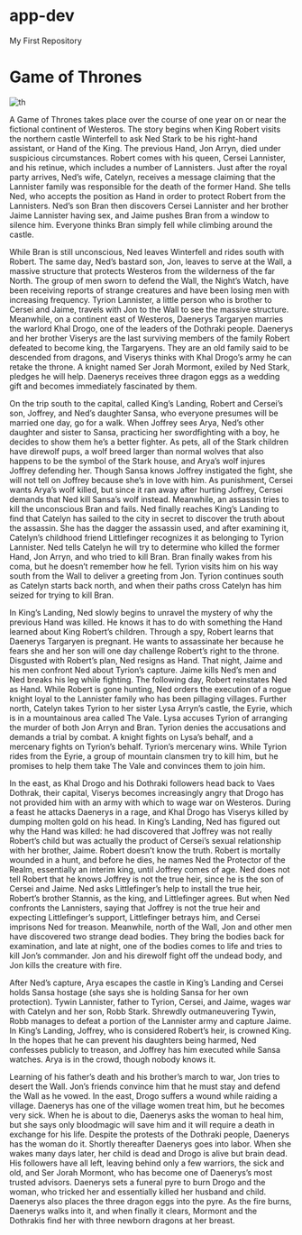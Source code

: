 # app-dev
My First Repository

# **Game of Thrones**

![th](https://github.com/yawiguppy/app-dev/assets/152847562/94d04956-cbf7-43bc-a936-468fe12b788c)

A Game of Thrones takes place over the course of one year on or near the fictional continent of Westeros. The story begins when King Robert visits the northern castle Winterfell to ask Ned Stark to be his right-hand assistant, or Hand of the King. The previous Hand, Jon Arryn, died under suspicious circumstances. Robert comes with his queen, Cersei Lannister, and his retinue, which includes a number of Lannisters. Just after the royal party arrives, Ned’s wife, Catelyn, receives a message claiming that the Lannister family was responsible for the death of the former Hand. She tells Ned, who accepts the position as Hand in order to protect Robert from the Lannisters. Ned’s son Bran then discovers Cersei Lannister and her brother Jaime Lannister having sex, and Jaime pushes Bran from a window to silence him. Everyone thinks Bran simply fell while climbing around the castle.

While Bran is still unconscious, Ned leaves Winterfell and rides south with Robert. The same day, Ned’s bastard son, Jon, leaves to serve at the Wall, a massive structure that protects Westeros from the wilderness of the far North. The group of men sworn to defend the Wall, the Night’s Watch, have been receiving reports of strange creatures and have been losing men with increasing frequency. Tyrion Lannister, a little person who is brother to Cersei and Jaime, travels with Jon to the Wall to see the massive structure. Meanwhile, on a continent east of Westeros, Daenerys Targaryen marries the warlord Khal Drogo, one of the leaders of the Dothraki people. Daenerys and her brother Viserys are the last surviving members of the family Robert defeated to become king, the Targaryens. They are an old family said to be descended from dragons, and Viserys thinks with Khal Drogo’s army he can retake the throne. A knight named Ser Jorah Mormont, exiled by Ned Stark, pledges he will help. Daenerys receives three dragon eggs as a wedding gift and becomes immediately fascinated by them.

On the trip south to the capital, called King’s Landing, Robert and Cersei’s son, Joffrey, and Ned’s daughter Sansa, who everyone presumes will be married one day, go for a walk. When Joffrey sees Arya, Ned’s other daughter and sister to Sansa, practicing her swordfighting with a boy, he decides to show them he’s a better fighter. As pets, all of the Stark children have direwolf pups, a wolf breed larger than normal wolves that also happens to be the symbol of the Stark house, and Arya’s wolf injures Joffrey defending her. Though Sansa knows Joffrey instigated the fight, she will not tell on Joffrey because she’s in love with him. As punishment, Cersei wants Arya’s wolf killed, but since it ran away after hurting Joffrey, Cersei demands that Ned kill Sansa’s wolf instead. Meanwhile, an assassin tries to kill the unconscious Bran and fails. Ned finally reaches King’s Landing to find that Catelyn has sailed to the city in secret to discover the truth about the assassin. She has the dagger the assassin used, and after examining it, Catelyn’s childhood friend Littlefinger recognizes it as belonging to Tyrion Lannister. Ned tells Catelyn he will try to determine who killed the former Hand, Jon Arryn, and who tried to kill Bran. Bran finally wakes from his coma, but he doesn’t remember how he fell. Tyrion visits him on his way south from the Wall to deliver a greeting from Jon. Tyrion continues south as Catelyn starts back north, and when their paths cross Catelyn has him seized for trying to kill Bran.

In King’s Landing, Ned slowly begins to unravel the mystery of why the previous Hand was killed. He knows it has to do with something the Hand learned about King Robert’s children. Through a spy, Robert learns that Daenerys Targaryen is pregnant. He wants to assassinate her because he fears she and her son will one day challenge Robert’s right to the throne. Disgusted with Robert’s plan, Ned resigns as Hand. That night, Jaime and his men confront Ned about Tyrion’s capture. Jaime kills Ned’s men and Ned breaks his leg while fighting. The following day, Robert reinstates Ned as Hand. While Robert is gone hunting, Ned orders the execution of a rogue knight loyal to the Lannister family who has been pillaging villages. Further north, Catelyn takes Tyrion to her sister Lysa Arryn’s castle, the Eyrie, which is in a mountainous area called The Vale. Lysa accuses Tyrion of arranging the murder of both Jon Arryn and Bran. Tyrion denies the accusations and demands a trial by combat. A knight fights on Lysa’s behalf, and a mercenary fights on Tyrion’s behalf. Tyrion’s mercenary wins. While Tyrion rides from the Eyrie, a group of mountain clansmen try to kill him, but he promises to help them take The Vale and convinces them to join him.

In the east, as Khal Drogo and his Dothraki followers head back to Vaes Dothrak, their capital, Viserys becomes increasingly angry that Drogo has not provided him with an army with which to wage war on Westeros. During a feast he attacks Daenerys in a rage, and Khal Drogo has Viserys killed by dumping molten gold on his head. In King’s Landing, Ned has figured out why the Hand was killed: he had discovered that Joffrey was not really Robert’s child but was actually the product of Cersei’s sexual relationship with her brother, Jaime. Robert doesn’t know the truth. Robert is mortally wounded in a hunt, and before he dies, he names Ned the Protector of the Realm, essentially an interim king, until Joffrey comes of age. Ned does not tell Robert that he knows Joffrey is not the true heir, since he is the son of Cersei and Jaime. Ned asks Littlefinger’s help to install the true heir, Robert’s brother Stannis, as the king, and Littlefinger agrees. But when Ned confronts the Lannisters, saying that Joffrey is not the true heir and expecting Littlefinger’s support, Littlefinger betrays him, and Cersei imprisons Ned for treason. Meanwhile, north of the Wall, Jon and other men have discovered two strange dead bodies. They bring the bodies back for examination, and late at night, one of the bodies comes to life and tries to kill Jon’s commander. Jon and his direwolf fight off the undead body, and Jon kills the creature with fire.

After Ned’s capture, Arya escapes the castle in King’s Landing and Cersei holds Sansa hostage (she says she is holding Sansa for her own protection). Tywin Lannister, father to Tyrion, Cersei, and Jaime, wages war with Catelyn and her son, Robb Stark. Shrewdly outmaneuvering Tywin, Robb manages to defeat a portion of the Lannister army and capture Jaime. In King’s Landing, Joffrey, who is considered Robert’s heir, is crowned King. In the hopes that he can prevent his daughters being harmed, Ned confesses publicly to treason, and Joffrey has him executed while Sansa watches. Arya is in the crowd, though nobody knows it.

Learning of his father’s death and his brother’s march to war, Jon tries to desert the Wall. Jon’s friends convince him that he must stay and defend the Wall as he vowed. In the east, Drogo suffers a wound while raiding a village. Daenerys has one of the village women treat him, but he becomes very sick. When he is about to die, Daenerys asks the woman to heal him, but she says only bloodmagic will save him and it will require a death in exchange for his life. Despite the protests of the Dothraki people, Daenerys has the woman do it. Shortly thereafter Daenerys goes into labor. When she wakes many days later, her child is dead and Drogo is alive but brain dead. His followers have all left, leaving behind only a few warriors, the sick and old, and Ser Jorah Mormont, who has become one of Daenerys’s most trusted advisors. Daenerys sets a funeral pyre to burn Drogo and the woman, who tricked her and essentially killed her husband and child. Daenerys also places the three dragon eggs into the pyre. As the fire burns, Daenerys walks into it, and when finally it clears, Mormont and the Dothrakis find her with three newborn dragons at her breast.

